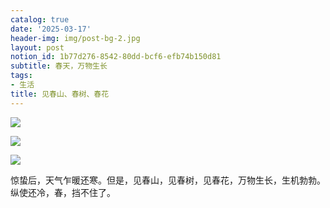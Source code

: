 ```yaml
---
catalog: true
date: '2025-03-17'
header-img: img/post-bg-2.jpg
layout: post
notion_id: 1b77d276-8542-80dd-bcf6-efb74b150d81
subtitle: 春天，万物生长
tags:
- 生活
title: 见春山、春树、春花
---
```


![](https://prod-files-secure.s3.us-west-2.amazonaws.com/5e11c35f-1dd6-416f-868e-8acb8013660f/db7471f9-071b-4e9a-a12e-7f70ebbda5fa/1000029962.jpg?X-Amz-Algorithm=AWS4-HMAC-SHA256&X-Amz-Content-Sha256=UNSIGNED-PAYLOAD&X-Amz-Credential=ASIAZI2LB466UO7AJGZJ%2F20250317%2Fus-west-2%2Fs3%2Faws4_request&X-Amz-Date=20250317T150647Z&X-Amz-Expires=3600&X-Amz-Security-Token=IQoJb3JpZ2luX2VjEO%2F%2F%2F%2F%2F%2F%2F%2F%2F%2F%2FwEaCXVzLXdlc3QtMiJIMEYCIQCk4edxWBj4VT4qldsWIKa2VJaY6%2F%2FpFfFuxq7%2Bpe1ABAIhAJezBLXHiei%2B9kj7y%2F08%2B%2FOyqjiLnk6uCX92%2FlEw8pAWKv8DCEgQABoMNjM3NDIzMTgzODA1IgwiJoz81%2BcFoAN47b0q3ANzzE9CiaL%2B8Qhz6x9mip8%2BIDB52Vr8ENj6JPajKEdHfxsNloLp9G1mugnPp9SQ%2B1u2a%2BYVgNkeP8CKvNBnAG1FUGYrAQIWIGe1hZ%2BVLPYyOGkUTzpX8iLVEKjTgahWDiCpKF3pglgD6CbDgoIiJqGZvpowQMKF8YpDEj8hawbcMkkRxqw4AFqrYyYEHOCpw%2BnnoXD1a4O2%2Fbse9WpCfMZQH%2BuD6fZ9w1Pg2eiVMu5F7YSqMKnTJ1FrA1tduPGGoIH3BGRfbWAa%2BQ%2B0dn6gBgFlcIriIjAkjkxLvvE6RLK6kRgwEsAPqGgY3mEqm8C%2BPrzkvuq0QCvaiWDkRzTi2unIILgKJ%2BaMLqbMc4TGAnsxPFaB7tC7pvZsxO8sFxeUTzd8PNqrGOlC1NYoxGzEuD0M%2B%2B%2FijqUviR8pcE%2FYr6iiskLjJQ4G9peJs1n453379Atlx%2BB%2FEUreM6twT7WaOAYVupioKCoZhXTl%2FCIuKjxRra6ZuCQbSFES6pqhLesl89RVCgLBIitm%2FqPqsY6jYKaevoPeiKbZV25%2B%2FRFHlXrIGxMc0T9%2BhQ1duwySBj0j2FN3b9ihL4FbvvEU8sB0ZSVmwWevvllKa12cfXHnM6yXpmWia8ufzo25mlV9XjDt5%2BC%2BBjqkAXjlm7Ob404U9Eou3%2FFDcIeFAcWewxGyaOb7MECCJle3oqDjg92w0GduUzI2rv107LU2Lo01QB233lPWOHOuYYQXN3dqWJAd7L%2B57NplKNg5oTjzH%2Bo9NBpxPWzLw%2BBUG0rxhW3wWGZ9yNKCqy0HEbvVU6krifljgL1v8IbAlAQOJ84uPnpLTaOz0FEUluJ9iljKTRnnib69OZZeudw5k%2Bf%2BDu2s&X-Amz-Signature=59bd2f29861d5d093b60810664a62389782fa24d9180800747d80ec00721f9c7&X-Amz-SignedHeaders=host&x-id=GetObject)


![](https://prod-files-secure.s3.us-west-2.amazonaws.com/5e11c35f-1dd6-416f-868e-8acb8013660f/fd9b3ba2-f499-4642-a863-b443b9519133/1000030068.jpg?X-Amz-Algorithm=AWS4-HMAC-SHA256&X-Amz-Content-Sha256=UNSIGNED-PAYLOAD&X-Amz-Credential=ASIAZI2LB466UO7AJGZJ%2F20250317%2Fus-west-2%2Fs3%2Faws4_request&X-Amz-Date=20250317T150647Z&X-Amz-Expires=3600&X-Amz-Security-Token=IQoJb3JpZ2luX2VjEO%2F%2F%2F%2F%2F%2F%2F%2F%2F%2F%2FwEaCXVzLXdlc3QtMiJIMEYCIQCk4edxWBj4VT4qldsWIKa2VJaY6%2F%2FpFfFuxq7%2Bpe1ABAIhAJezBLXHiei%2B9kj7y%2F08%2B%2FOyqjiLnk6uCX92%2FlEw8pAWKv8DCEgQABoMNjM3NDIzMTgzODA1IgwiJoz81%2BcFoAN47b0q3ANzzE9CiaL%2B8Qhz6x9mip8%2BIDB52Vr8ENj6JPajKEdHfxsNloLp9G1mugnPp9SQ%2B1u2a%2BYVgNkeP8CKvNBnAG1FUGYrAQIWIGe1hZ%2BVLPYyOGkUTzpX8iLVEKjTgahWDiCpKF3pglgD6CbDgoIiJqGZvpowQMKF8YpDEj8hawbcMkkRxqw4AFqrYyYEHOCpw%2BnnoXD1a4O2%2Fbse9WpCfMZQH%2BuD6fZ9w1Pg2eiVMu5F7YSqMKnTJ1FrA1tduPGGoIH3BGRfbWAa%2BQ%2B0dn6gBgFlcIriIjAkjkxLvvE6RLK6kRgwEsAPqGgY3mEqm8C%2BPrzkvuq0QCvaiWDkRzTi2unIILgKJ%2BaMLqbMc4TGAnsxPFaB7tC7pvZsxO8sFxeUTzd8PNqrGOlC1NYoxGzEuD0M%2B%2B%2FijqUviR8pcE%2FYr6iiskLjJQ4G9peJs1n453379Atlx%2BB%2FEUreM6twT7WaOAYVupioKCoZhXTl%2FCIuKjxRra6ZuCQbSFES6pqhLesl89RVCgLBIitm%2FqPqsY6jYKaevoPeiKbZV25%2B%2FRFHlXrIGxMc0T9%2BhQ1duwySBj0j2FN3b9ihL4FbvvEU8sB0ZSVmwWevvllKa12cfXHnM6yXpmWia8ufzo25mlV9XjDt5%2BC%2BBjqkAXjlm7Ob404U9Eou3%2FFDcIeFAcWewxGyaOb7MECCJle3oqDjg92w0GduUzI2rv107LU2Lo01QB233lPWOHOuYYQXN3dqWJAd7L%2B57NplKNg5oTjzH%2Bo9NBpxPWzLw%2BBUG0rxhW3wWGZ9yNKCqy0HEbvVU6krifljgL1v8IbAlAQOJ84uPnpLTaOz0FEUluJ9iljKTRnnib69OZZeudw5k%2Bf%2BDu2s&X-Amz-Signature=1ee4eb9febaa917b3bd493aa0d25e7d66b32091610aa2dcee8ff5e2e25f670a5&X-Amz-SignedHeaders=host&x-id=GetObject)


![](https://prod-files-secure.s3.us-west-2.amazonaws.com/5e11c35f-1dd6-416f-868e-8acb8013660f/62bccc09-91ec-4bbe-893f-2b312ac2a856/1000030099.jpg?X-Amz-Algorithm=AWS4-HMAC-SHA256&X-Amz-Content-Sha256=UNSIGNED-PAYLOAD&X-Amz-Credential=ASIAZI2LB466UO7AJGZJ%2F20250317%2Fus-west-2%2Fs3%2Faws4_request&X-Amz-Date=20250317T150647Z&X-Amz-Expires=3600&X-Amz-Security-Token=IQoJb3JpZ2luX2VjEO%2F%2F%2F%2F%2F%2F%2F%2F%2F%2F%2FwEaCXVzLXdlc3QtMiJIMEYCIQCk4edxWBj4VT4qldsWIKa2VJaY6%2F%2FpFfFuxq7%2Bpe1ABAIhAJezBLXHiei%2B9kj7y%2F08%2B%2FOyqjiLnk6uCX92%2FlEw8pAWKv8DCEgQABoMNjM3NDIzMTgzODA1IgwiJoz81%2BcFoAN47b0q3ANzzE9CiaL%2B8Qhz6x9mip8%2BIDB52Vr8ENj6JPajKEdHfxsNloLp9G1mugnPp9SQ%2B1u2a%2BYVgNkeP8CKvNBnAG1FUGYrAQIWIGe1hZ%2BVLPYyOGkUTzpX8iLVEKjTgahWDiCpKF3pglgD6CbDgoIiJqGZvpowQMKF8YpDEj8hawbcMkkRxqw4AFqrYyYEHOCpw%2BnnoXD1a4O2%2Fbse9WpCfMZQH%2BuD6fZ9w1Pg2eiVMu5F7YSqMKnTJ1FrA1tduPGGoIH3BGRfbWAa%2BQ%2B0dn6gBgFlcIriIjAkjkxLvvE6RLK6kRgwEsAPqGgY3mEqm8C%2BPrzkvuq0QCvaiWDkRzTi2unIILgKJ%2BaMLqbMc4TGAnsxPFaB7tC7pvZsxO8sFxeUTzd8PNqrGOlC1NYoxGzEuD0M%2B%2B%2FijqUviR8pcE%2FYr6iiskLjJQ4G9peJs1n453379Atlx%2BB%2FEUreM6twT7WaOAYVupioKCoZhXTl%2FCIuKjxRra6ZuCQbSFES6pqhLesl89RVCgLBIitm%2FqPqsY6jYKaevoPeiKbZV25%2B%2FRFHlXrIGxMc0T9%2BhQ1duwySBj0j2FN3b9ihL4FbvvEU8sB0ZSVmwWevvllKa12cfXHnM6yXpmWia8ufzo25mlV9XjDt5%2BC%2BBjqkAXjlm7Ob404U9Eou3%2FFDcIeFAcWewxGyaOb7MECCJle3oqDjg92w0GduUzI2rv107LU2Lo01QB233lPWOHOuYYQXN3dqWJAd7L%2B57NplKNg5oTjzH%2Bo9NBpxPWzLw%2BBUG0rxhW3wWGZ9yNKCqy0HEbvVU6krifljgL1v8IbAlAQOJ84uPnpLTaOz0FEUluJ9iljKTRnnib69OZZeudw5k%2Bf%2BDu2s&X-Amz-Signature=c83ef51281d91d5453ea646f7e30eb3b2219ac85595b46e27a658f63dd6a99e5&X-Amz-SignedHeaders=host&x-id=GetObject)


惊蛰后，天气乍暖还寒。但是，见春山，见春树，见春花，万物生长，生机勃勃。纵使还冷，春，挡不住了。